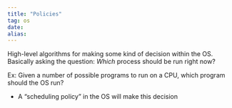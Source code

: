 ```yaml
---
title: "Policies"
tag: os
date: 
alias:
---
```


High-level algorithms for making some kind of decision within the OS.
Basically asking the question: *Which* process should be run right now?

Ex: Given a number of possible programs to run on a CPU, which program should the OS run?
- A “scheduling policy” in the OS will make this decision